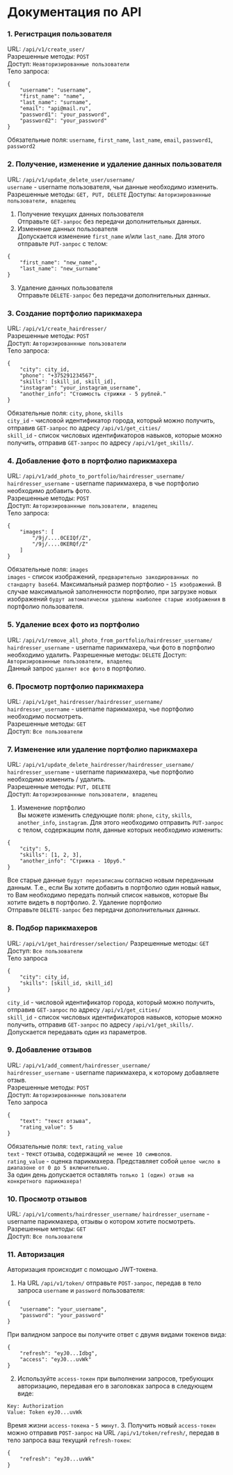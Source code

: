 # Документация по API

### 1. Регистрация пользователя
URL: ```/api/v1/create_user/```  
Разрешенные методы: ```POST```  
Доступ: ```Неавторизированные пользователи```  
Тело запроса:
```
{
    "username": "username",
    "first_name": "name",
    "last_name": "surname",
    "email": "api@mail.ru",
    "password1": "your_password",
    "password2": "your_password"
}  
```
Обязательные поля: ```username```, ```first_name```, ```last_name```, ```email```, ```password1```, ```password2```

### 2. Получение, изменение и удаление данных пользователя
URL: ```/api/v1/update_delete_user/username/```    
```username``` - username пользователя, чьи данные необходимо изменить.   
Разрешенные методы: ```GET, PUT, DELETE```
Доступы: ```Авторизированнные пользователи, владелец``` 
1. Получение текущих данных пользователя  
Отправьте ```GET-запрос``` без передачи дополнительных данных.
2. Изменение данных пользователя  
Допускается изменение ```first_name``` и/или ```last_name```. Для этого отправьте ```PUT-запрос``` с телом:
```
{
    "first_name": "new_name",
    "last_name": "new_surname"
}
```
3. Удаление данных пользователя  
Отправьте ```DELETE-запрос``` без передачи дополнительных данных.

### 3. Создание портфолио парикмахера
URL: ```/api/v1/create_hairdresser/```  
Разрешенные методы: ```POST```  
Доступ: ```Авторизированнные пользователи```  
Тело запроса:
```
{
    "city": city_id,
    "phone": "+375291234567",
    "skills": [skill_id, skill_id],
    "instagram": "your_instagram_username",
    "another_info": "Стоимость стрижки - 5 рублей."
}
```
Обязательные поля: ```city```, ```phone```, ```skills```  
```city_id``` - числовой идентификатор города, который можно получить, отправив ```GET-запрос``` по адресу ```/api/v1/get_cities/```  
```skill_id``` - список числовых идентификаторов навыков, которые можно получить, отправив ```GET-запрос``` по адресу ```/api/v1/get_skills/```.

### 4. Добавление фото в портфолио парикмахера
URL: ```/api/v1/add_photo_to_portfolio/hairdresser_username/```
```hairdresser_username``` - username парикмахера, в чье портфолио необходимо добавить фото.  
Разрешенные методы: ```POST```  
Доступ: ```Авторизированнные пользователи, владелец```  
Тело запроса:
```
{
    "images": [
        "/9j/....0CEIQf/Z", 
        "/9j/....0KERQf/Z"
    ]
}
```
Обязательные поля: ```images```  
```images``` - список изображений, ```предварительно закодированных по стандарту base64```. Максимальный размер портфолио - ```15 изображений```. В случае максимальной заполненности портфолио, при загрузке новых изображений ```будут автоматически удалены наиболее старые изображения``` в портфолио пользователя.
### 5. Удаление всех фото из портфолио
URL: ```/api/v1/remove_all_photo_from_portfolio/hairdresser_username/```
```hairdresser_username``` - username парикмахера, чьи фото в портфолио необходимо удалить.
Разрешенные методы: ```DELETE``` 
Доступ: ```Авторизированнные пользователи, владелец```  
Данный запрос ```удаляет все фото``` в портфолио.
### 6. Просмотр портфолио парикмахера
URL: ```/api/v1/get_hairdresser/hairdresser_username/```
```hairdresser_username``` - username парикмахера, чье портфолио необходимо посмотреть.  
Разрешенные методы: ```GET```  
Доступ: ```Все пользователи```  

### 7. Изменение или удаление портфолио парикмахера
URL: ```/api/v1/update_delete_hairdresser/hairdresser_username/```
```hairdresser_username``` - username парикмахера, чье портфолио необходимо изменить / удалить.  
Разрешенные методы: ```PUT, DELETE```   
Доступ: ```Авторизированнные пользователи, владелец```  
1. Изменение портфолио  
Вы можете изменить следующие поля: ```phone```, ```city```, ```skills```, ```another_info```, ```instagram```. Для этого необходимо отправить ```PUT-запрос``` с телом, содержащим поля, данные которых необходимо изменить:  
```
{
    "city": 5,
    "skills": [1, 2, 3],
    "another_info": "Стрижка - 10руб."
}
```
Все старые данные ```будут перезаписаны``` согласно новым переданным данным. Т.е., если Вы хотите добавить в портфолио один новый навык, то Вам необходимо передать полный список навыков, которые Вы хотите видеть в портфолио.
2. Удаление портфолио  
Отправьте ```DELETE-запрос``` без передачи дополнительных данных.
### 8. Подбор парикмахеров
URL: ```/api/v1/get_hairdresser/selection/```
Разрешенные методы: ```GET```  
Доступ: ```Все пользователи```  
Тело запроса
```
{
    "city": city_id,
    "skills": [skill_id, skill_id]
}
```
```city_id``` - числовой идентификатор города, который можно получить, отправив ```GET-запрос``` по адресу ```/api/v1/get_cities/```  
```skill_id``` - список числовых идентификаторов навыков, которые можно получить, отправив ```GET-запрос``` по адресу ```/api/v1/get_skills/```.  
Допускается передавать один из параметров.
### 9. Добавление отзывов
URL: ```/api/v1/add_comment/hairdresser_username/```  
```hairdresser_username``` - username парикмахера, к которому добавляете отзыв.  
Разрешенные методы: ```POST```  
Доступ: ```Авторизированнные пользователи```  
Тело запроса
```
{
    "text": "текст отзыва",
    "rating_value": 5
}
```
Обязательные поля: ```text```, ```rating_value```  
```text``` - текст отзыва, содержащий ```не менее 10 символов```.  
```rating_value``` - оценка парикмахера. Представляет собой ```целое число в диапазоне от 0 до 5 включительно.```  
За один день допускается оставлять ```только 1 (один) отзыв на конкретного парикмахера!```
### 10. Просмотр отзывов
URL: ```/api/v1/comments/hairdresser_username/```
```hairdresser_username``` - username парикмахера, отзывы о котором хотите посмотреть.  
Разрешенные методы: ```GET```  
Доступ: ```Все пользователи```  

### 11. Авторизация
Авторизация происходит с помощью JWT-токена.
1. На URL ```/api/v1/token/``` отправьте ```POST-запрос```, передав в тело запроса ```username``` и ```password``` пользователя:
```
{
    "username": "your_username",
    "password": "your_password"
}
```
При валидном запросе вы получите ответ с двумя видами токенов вида:
```
{
    "refresh": "eyJ0...Idbg",
    "access": "eyJ0...uvWk"
}
```
2. Используйте ```access-токен``` при выполнении запросов, требующих авторизацию, передавая его в заголовках запроса в следующем виде:
```
Key: Authorization
Value: Token eyJ0...uvWk
```
Время жизни ```access-токена``` - ```5 минут```.
3. Получить новый ```access-токен``` можно отправив ```POST-запрос``` на URL ```/api/v1/token/refresh/```, передав в тело запроса ваш текущий ```refresh-токен```:
```
{
    "refresh": "eyJ0...uvWk"
}
```